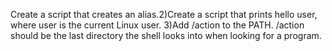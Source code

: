 Create a script that creates an alias.2)Create a script that prints hello user, where user is the current Linux user. 3)Add /action to the PATH. /action should be the last directory the shell looks into when looking for a program.
